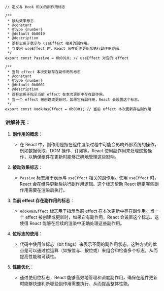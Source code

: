 ```tsx
// 定义与 Hook 相关的副作用标志

/**
 * 被动效果标志
 * @constant
 * @type {number}
 * @default 0b0010
 * @description
 * 该标志用于表示与 useEffect 相关的副作用。
 * 当使用 useEffect 时，React 会在组件更新后执行副作用逻辑。
 */
export const Passive = 0b0010; // useEffect 对应的 effect

/**
 * 当前 effect 本次更新存在副作用的标志
 * @constant
 * @type {number}
 * @default 0b0001
 * @description
 * 该标志用于指示当前 effect 在本次更新中存在副作用。
 * 当一个 effect 被创建或更新时，如果它有副作用，React 会设置这个标志。
 */
export const HookHasEffect = 0b0001; // 当前 effect 本次更新存在副作用
```

### 讲解补充：

1. **副作用的概念**：

   - 在 React 中，副作用是指在组件渲染过程中可能会影响外部系统的操作，例如数据获取、DOM 操作、订阅等。React 使用副作用来处理这些操作，以确保组件在更新时能够正确地管理这些影响。

2. **被动效果标志**：

   - `Passive` 标志用于表示与 `useEffect` 相关的副作用。使用 `useEffect` 时，React 会在组件更新后执行副作用逻辑。这个标志帮助 React 确定哪些副作用需要在渲染后执行。

3. **当前 effect 存在副作用的标志**：

   - `HookHasEffect` 标志用于指示当前 effect 在本次更新中存在副作用。当一个 effect 被创建或更新时，如果它有副作用，React 会设置这个标志。这使得 React 能够在后续的渲染中正确处理这些副作用。

4. **位标志的使用**：

   - 代码中使用位标志（bit flags）来表示不同的副作用状态。这种方式的优点是可以通过位运算（如按位与、按位或）来组合和检查多个标志，从而提高性能和可读性。

5. **性能优化**：
   - 通过使用位标志，React 能够高效地管理和调度副作用，确保在组件更新时能够快速判断哪些副作用需要执行，从而提高整体性能。
